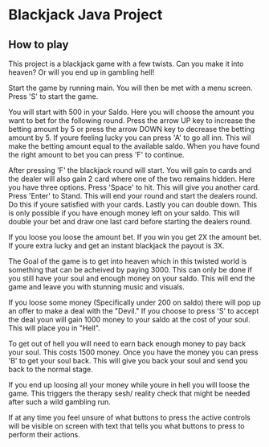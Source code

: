 # Blackjack Java Project
## How to play
This project is a blackjack game with a few twists.
Can you make it into heaven? Or will you end up in gambling hell!

Start the game by running main. 
You will then be met with a menu screen. Press 'S' to start the game.

You will start with 500 in your Saldo. Here you will choose the amount you want to bet for the following round.
Press the arrow UP key to increase the betting amount by 5 or press the arrow DOWN key to decrease the betting amount by 5.
If youre feeling lucky you can press 'A' to go all inn. This wil make the betting amount equal to the available saldo.
When you have found the right amount to bet you can press 'F' to continue.

After pressing 'F' the blackjack round will start. You will gain to cards and the dealer will also gain 2 card where one of the two remains hidden. Here you have three options. Press 'Space' to hit. This will give you another card. Press 'Enter' to Stand. This will end your round and start the dealers round. Do this if youre satisfied with your cards. Lastly you can double down. This is only possible if you have enough money left on your saldo. This will double your bet and draw one last card before starting the dealers round.

If you loose you loose the amount bet. If you win you get 2X the amount bet. If youre extra lucky and get an instant blackjack the payout is 3X. 

The Goal of the game is to get into heaven which in this twisted world is something that can be acheived by paying 3000.  This can only be done if you still have your soul and enough money on your saldo. This will end the game and leave you with stunning music and visuals.

If you loose some money (Specifically under 200 on saldo) there will pop up an offer to make a deal with the "Devil." 
If you choose to press 'S' to accept the deal youn will gain 1000 money to your saldo at the cost of your soul. This will place you in "Hell". 

To get out of hell you will need to earn back enough money to pay back your soul. This costs 1500 money. Once you have the money you can press 'B' to get your soul back. This will give you back your soul and send you back to the normal stage.

If you end up loosing all your money while youre in hell you will loose the game. This triggers the therapy sesh/ reality check that might be needed after such a wild gambling run.

If at any time you feel unsure of what buttons to press the active controls will be visible on screen with text that tells you what buttons to press to perform their actions.

